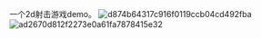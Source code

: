 一个2d射击游戏demo。
![d874b64317c916f0119ccb04cd492fba](https://github.com/user-attachments/assets/33544390-0441-4dba-b128-e89c22d20d88)
![ad2670d812f2273e0a61fa7878415e32](https://github.com/user-attachments/assets/b1f7bf09-7c7a-49d2-a346-1d0d201fecda)
